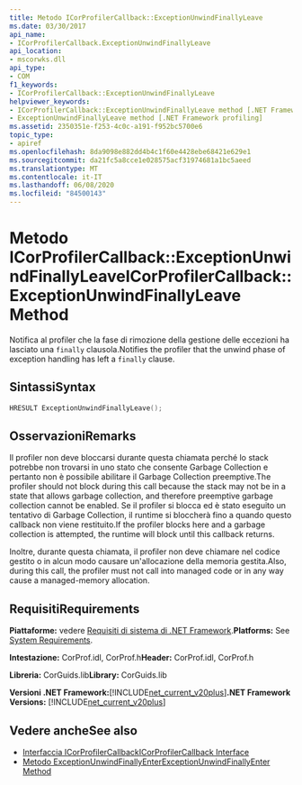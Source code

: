 ```yaml
---
title: Metodo ICorProfilerCallback::ExceptionUnwindFinallyLeave
ms.date: 03/30/2017
api_name:
- ICorProfilerCallback.ExceptionUnwindFinallyLeave
api_location:
- mscorwks.dll
api_type:
- COM
f1_keywords:
- ICorProfilerCallback::ExceptionUnwindFinallyLeave
helpviewer_keywords:
- ICorProfilerCallback::ExceptionUnwindFinallyLeave method [.NET Framework profiling]
- ExceptionUnwindFinallyLeave method [.NET Framework profiling]
ms.assetid: 2350351e-f253-4c0c-a191-f952bc5700e6
topic_type:
- apiref
ms.openlocfilehash: 8da9098e882dd4b4c1f60e4428ebe68421e629e1
ms.sourcegitcommit: da21fc5a8cce1e028575acf31974681a1bc5aeed
ms.translationtype: MT
ms.contentlocale: it-IT
ms.lasthandoff: 06/08/2020
ms.locfileid: "84500143"
---
```

# <a name="icorprofilercallbackexceptionunwindfinallyleave-method"></a><span data-ttu-id="97579-102">Metodo ICorProfilerCallback::ExceptionUnwindFinallyLeave</span><span class="sxs-lookup"><span data-stu-id="97579-102">ICorProfilerCallback::ExceptionUnwindFinallyLeave Method</span></span>
<span data-ttu-id="97579-103">Notifica al profiler che la fase di rimozione della gestione delle eccezioni ha lasciato una `finally` clausola.</span><span class="sxs-lookup"><span data-stu-id="97579-103">Notifies the profiler that the unwind phase of exception handling has left a `finally` clause.</span></span>  
  
## <a name="syntax"></a><span data-ttu-id="97579-104">Sintassi</span><span class="sxs-lookup"><span data-stu-id="97579-104">Syntax</span></span>  
  
```cpp  
HRESULT ExceptionUnwindFinallyLeave();  
```  
  
## <a name="remarks"></a><span data-ttu-id="97579-105">Osservazioni</span><span class="sxs-lookup"><span data-stu-id="97579-105">Remarks</span></span>  
 <span data-ttu-id="97579-106">Il profiler non deve bloccarsi durante questa chiamata perché lo stack potrebbe non trovarsi in uno stato che consente Garbage Collection e pertanto non è possibile abilitare il Garbage Collection preemptive.</span><span class="sxs-lookup"><span data-stu-id="97579-106">The profiler should not block during this call because the stack may not be in a state that allows garbage collection, and therefore preemptive garbage collection cannot be enabled.</span></span> <span data-ttu-id="97579-107">Se il profiler si blocca ed è stato eseguito un tentativo di Garbage Collection, il runtime si bloccherà fino a quando questo callback non viene restituito.</span><span class="sxs-lookup"><span data-stu-id="97579-107">If the profiler blocks here and a garbage collection is attempted, the runtime will block until this callback returns.</span></span>  
  
 <span data-ttu-id="97579-108">Inoltre, durante questa chiamata, il profiler non deve chiamare nel codice gestito o in alcun modo causare un'allocazione della memoria gestita.</span><span class="sxs-lookup"><span data-stu-id="97579-108">Also, during this call, the profiler must not call into managed code or in any way cause a managed-memory allocation.</span></span>  
  
## <a name="requirements"></a><span data-ttu-id="97579-109">Requisiti</span><span class="sxs-lookup"><span data-stu-id="97579-109">Requirements</span></span>  
 <span data-ttu-id="97579-110">**Piattaforme:** vedere [Requisiti di sistema di .NET Framework](../../get-started/system-requirements.md).</span><span class="sxs-lookup"><span data-stu-id="97579-110">**Platforms:** See [System Requirements](../../get-started/system-requirements.md).</span></span>  
  
 <span data-ttu-id="97579-111">**Intestazione:** CorProf.idl, CorProf.h</span><span class="sxs-lookup"><span data-stu-id="97579-111">**Header:** CorProf.idl, CorProf.h</span></span>  
  
 <span data-ttu-id="97579-112">**Libreria:** CorGuids.lib</span><span class="sxs-lookup"><span data-stu-id="97579-112">**Library:** CorGuids.lib</span></span>  
  
 <span data-ttu-id="97579-113">**Versioni .NET Framework:**[!INCLUDE[net_current_v20plus](../../../../includes/net-current-v20plus-md.md)]</span><span class="sxs-lookup"><span data-stu-id="97579-113">**.NET Framework Versions:** [!INCLUDE[net_current_v20plus](../../../../includes/net-current-v20plus-md.md)]</span></span>  
  
## <a name="see-also"></a><span data-ttu-id="97579-114">Vedere anche</span><span class="sxs-lookup"><span data-stu-id="97579-114">See also</span></span>

- [<span data-ttu-id="97579-115">Interfaccia ICorProfilerCallback</span><span class="sxs-lookup"><span data-stu-id="97579-115">ICorProfilerCallback Interface</span></span>](icorprofilercallback-interface.md)
- [<span data-ttu-id="97579-116">Metodo ExceptionUnwindFinallyEnter</span><span class="sxs-lookup"><span data-stu-id="97579-116">ExceptionUnwindFinallyEnter Method</span></span>](icorprofilercallback-exceptionunwindfinallyenter-method.md)

